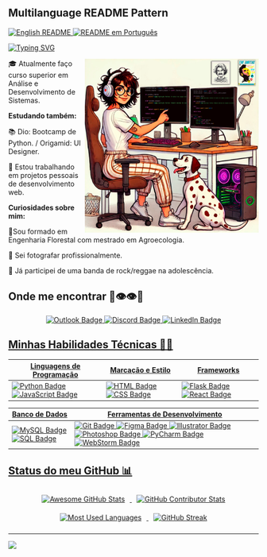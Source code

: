 <div align="left">
    
## Multilanguage README Pattern
    
  <a href="https://github.com/maelipalharini/maelipalharini/blob/main/README.md">
    <img src="https://img.shields.io/badge/lang-en-red.svg" alt="English README" />
  </a>
  
  <a href="https://github.com/maelipalharini/maelipalharini/blob/main/README.pt-br.md">
    <img src="https://img.shields.io/badge/lang-pt--br-green.svg" alt="README em Português" />
  </a>
</div>

[![Typing SVG](https://readme-typing-svg.demolab.com?font=Fira+Code&pause=1000&color=6E3FF7&random=false&width=435&lines=Ol%C3%A1%2C+bem-vindos(a)!+Me+chamo+Maeli.;Sou+uma+desenvolvedora+FullStack!+)](https://git.io/typing-svg)

<img src="assets/images/capa.png" alt="ilustração de um computador" min-width="350px" max-width="350px" width="350px" align="right">

🎓 Atualmente faço curso superior em Análise e Desenvolvimento de Sistemas.

**Estudando também:**

📚 Dio: Bootcamp de Python. / Origamid: UI Designer.

💼 Estou trabalhando em projetos pessoais de desenvolvimento web.

**Curiosidades sobre mim:** 

🌳Sou formado em Engenharia Florestal com mestrado em Agroecologia.

📸 Sei fotografar profissionalmente. 

🎤 Já participei de uma banda de rock/reggae na adolescência.


<h2>Onde me encontrar <span> 🍃👁👁🍃</span></h2>

<div align="center">
    <a href="mailto:maeli.palharini@hotmail.com" title="Outlook">
        <img src="https://img.shields.io/badge/-Outlook-0078D4?style=for-the-badge&labelColor=0078D4&logo=microsoftoutlook&logoColor=white" alt="Outlook Badge" /> 
    <a href="https://discord.gg/6MmJtVPp" title="Discord">
        <img src="https://img.shields.io/badge/Discord-%237289DA.svg?logo=discord&logoColor=white&style=for-the-badge" alt="Discord Badge" />
    </a>
    <a href="https://linkedin.com/in/maeli-palharini/" title="LinkedIn">
        <img src="https://img.shields.io/badge/LinkedIn-%230077B5.svg?logo=linkedin&logoColor=white&style=for-the-badge" alt="LinkedIn Badge" />
  </div>

## Minhas Habilidades Técnicas 👩‍💻
<div align="center">
  
| Linguagens de Programação | Marcação e Estilo | Frameworks |
| ------------------------- | ----------------- | ---------- |
| ![Python Badge](https://img.shields.io/badge/Python-000?style=for-the-badge&logo=python&logoColor=30A3DC) ![JavaScript Badge](https://img.shields.io/badge/JavaScript-000?style=for-the-badge&logo=javascript&logoColor=30A3DC) | ![HTML Badge](https://img.shields.io/badge/HTML-000?style=for-the-badge&logo=html5&logoColor=30A3DC) ![CSS Badge](https://img.shields.io/badge/CSS-000?style=for-the-badge&logo=css3&logoColor=30A3DC) | ![Flask Badge](https://img.shields.io/badge/Flask-000?style=for-the-badge&logo=flask&logoColor=30A3DC) ![React Badge](https://img.shields.io/badge/React-000?style=for-the-badge&logo=react&logoColor=30A3DC) |

| Banco de Dados | Ferramentas de Desenvolvimento |
| -------------- | ------------------------------ |
| ![MySQL Badge](https://img.shields.io/badge/MySQL-000?style=for-the-badge&logo=mysql&logoColor=30A3DC) ![SQL Badge](https://img.shields.io/badge/SQL-000?style=for-the-badge&logo=postgresql&logoColor=30A3DC) | ![Git Badge](https://img.shields.io/badge/Git-000?style=for-the-badge&logo=git&logoColor=30A3DC) ![Figma Badge](https://img.shields.io/badge/Figma-000?style=for-the-badge&logo=figma&logoColor=30A3DC) ![Illustrator Badge](https://img.shields.io/badge/Illustrator-000?style=for-the-badge&logo=adobeillustrator&logoColor=30A3DC) ![Photoshop Badge](https://img.shields.io/badge/Photoshop-000?style=for-the-badge&logo=adobephotoshop&logoColor=30A3DC) ![PyCharm Badge](https://img.shields.io/badge/PyCharm-000?style=for-the-badge&logo=pycharm&logoColor=30A3DC) ![WebStorm Badge](https://img.shields.io/badge/WebStorm-000?style=for-the-badge&logo=webstorm&logoColor=30A3DC) |

</div>

## Status do meu GitHub 📊

<div align="center">
  
<img width="41%" height="195px" src="https://awesome-github-stats.azurewebsites.net/user-stats/MaeliPalharini?cardType=github&Background=0D1117&Text=00BFBF&Title=9C55DF&Border=6932f5&Ring=C77DFF" alt="Awesome GitHub Stats" style="margin: 10px;"/>

<img width="41%" height="195px" src="https://github-contributor-stats.vercel.app/api?username=MaeliPalharini&limit=5&theme=radical&combine_all_yearly_contributions=true&bg_color=0d1117&title_color=9C55DF&text_color=00BFBF&border_color=6932f5" alt="GitHub Contributor Stats" style="margin: 10px;"/>
    
<img width="41%" height="195px"  src="https://github-readme-stats.vercel.app/api/top-langs/?username=MaeliPalharini&layout=compact&hide_border=false&bg_color=0d1117&title_color=9C55DF&text_color=00BFBF&border_color=6932f5" alt="Most Used Languages" style="margin: 10px;"/>
  
<img width="41%" height="195px" src="https://github-readme-streak-stats.herokuapp.com/?user=MaeliPalharini&theme=radical&background=0d1117&border=6932f5&stroke=6932f5&ring=C77DFF&fire=C77DFF&currStreakLabel=00BFBF&sideNums=00BFBF&currStreakNum=00BFBF&dates=00BFBF" alt="GitHub Streak" style="margin: 10px;"/>
   
</div>


---
[![](https://visitcount.itsvg.in/api?id=MaeliPalharini&icon=10&color=11)](https://visitcount.itsvg.in)

<!-- Proudly created with GPRM ( https://gprm.itsvg.in ) -->

